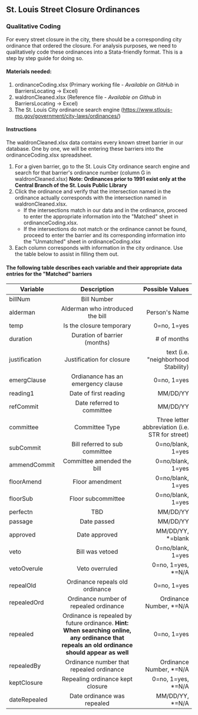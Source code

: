## St. Louis Street Closure Ordinances
### Qualitative Coding

For every street closure in the city, there should be a corresponding city ordinance that ordered the closure. For analysis purposes, we need to qualitatively code these ordinances into a Stata-friendly format. This is a step by step guide for doing so. 

#### Materials needed:  
1. ordinanceCoding.xlsx (Primary working file - *Available on GitHub* in BarriersLocating -> Excel)
2. waldronCleaned.xlsx (Reference file - *Available on Github* in BarriersLocating -> Excel)
3. The St. Louis City ordinance search engine (https://www.stlouis-mo.gov/government/city-laws/ordinances/)

#### Instructions
The waldronCleaned.xlsx data contains every known street barrier in our database. One by one, we will be entering these barriers into the ordinanceCoding.xlsx spreadsheet.


1. For a given barrier, go to the St. Louis City ordinance search engine and search for that barrier's ordinance number (column G in waldronCleaned.xlsx) **Note: Ordinances prior to 1991 exist only at the Central Branch of the St. Louis Public Library**
2. Click the ordinance and verify that the intersection named in the ordinance actually corresponds with the intersection named in waldronCleaned.xlsx. 
	* If the intersections match in our data and in the ordinance, proceed to enter the appropriate information into the "Matched" sheet in ordinanceCoding.xlsx.
	* If the intersections do not match or the ordinance cannot be found, proceed to enter the barrier and its corresponding information into the "Unmatched" sheet in ordinanceCoding.xlsx
3. Each column corresponds with information in the city ordinance. Use the table below to assist in filling them out. 

#### The following table describes each variable and their appropriate data entries for the "Matched" barriers

| Variable   | Description              | Possible Values       |
| ---------- |:------------------------:| ---------------------:|
| billNum       | Bill Number              |                       |
| alderman      | Alderman who introduced the bill   |   Person's Name         |
| temp          | Is the closure temporary                 |    0=no, 1=yes              |
| duration      | Duration of barrier (months)   |   # of months        |
| justification      | Justification for closure   |   text (i.e. "neighborhood Stability)        |
| emergClause      | Ordianance has an emergency clause   |  0=no, 1=yes        |
| reading1      | Date of first reading   |   MM/DD/YY         |
| refCommit      | Date referred to committee   |   MM/DD/YY         |
|committee     | Committee Type   |   Three letter abbreviation (i.e. STR for street)        |
| subCommit      | Bill referred to sub committee   |   0=no/blank, 1=yes         |
| ammendCommit      | Committee amended the bill   |   0=no/blank, 1=yes         |
| floorAmend     | Floor amendment   |  0=no/blank, 1=yes       |
| floorSub      | Floor subcommittee   |  0=no/blank, 1=yes       |
| perfectn      | TBD   |   MM/DD/YY        |
| passage      | Date passed   |   MM/DD/YY        |
| approved     | Date approved   |   MM/DD/YY, *=blank        |
| veto      | Bill was vetoed   |  0=no/blank, 1=yes       |
| vetoOverule      | Veto overruled   |   0=no, 1=yes, *=N/A        |
| repealOld      | Ordinance repeals old ordinance   |   0=no, 1=yes      |
| repealedOrd      | Ordinance number of repealed ordinance  |  Ordinance Number, *=N/A |
| repealed      | Ordinance is repealed by future ordinance. **Hint: When searching online, any ordinance that repeals an old ordinance should appear as well**   |   0=no, 1=yes       |
| repealedBy      | Ordinance number that repealed ordinance    |   Ordinance Number, *=N/A     |
| keptClosure      | Repealing ordinance kept closure  |  0=no, 1=yes, *=N/A       |
| dateRepealed      | Date ordinance was repealed   |   MM/DD/YY, *=N/A        |



